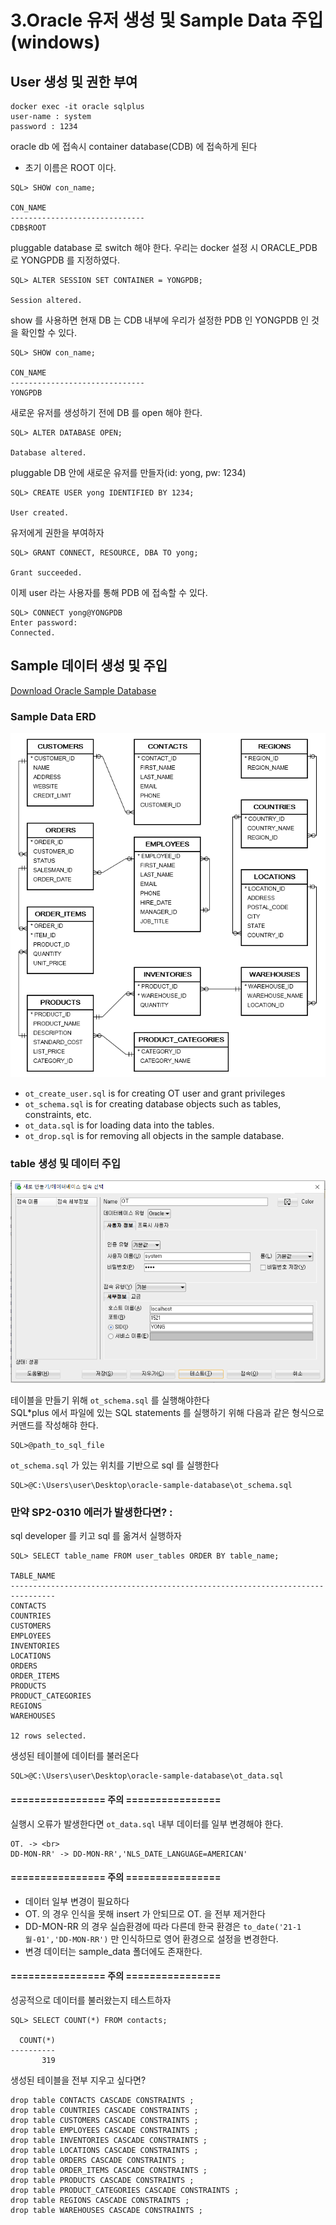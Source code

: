 # 3.Oracle 유저 생성 및 Sample Data 주입(windows)

## User 생성 및 권한 부여
```
docker exec -it oracle sqlplus
user-name : system
password : 1234
```
oracle db 에 접속시 container database(CDB) 에 접속하게 된다
- 초기 이름은 ROOT 이다.
```oracle-sql
SQL> SHOW con_name;

CON_NAME
------------------------------
CDB$ROOT
```

pluggable database 로 switch 해야 한다. 우리는 docker 설정 시 ORACLE_PDB 로 YONGPDB 를 지정하였다.
```oracle-sql
SQL> ALTER SESSION SET CONTAINER = YONGPDB;

Session altered.
```
show 를 사용하면 현재 DB 는 CDB 내부에 우리가 설정한 PDB 인 YONGPDB 인 것을 확인할 수 있다.
```oracle-sql
SQL> SHOW con_name;

CON_NAME
------------------------------
YONGPDB
```
새로운 유저를 생성하기 전에 DB 를 open 해야 한다.
```oracle-sql
SQL> ALTER DATABASE OPEN;

Database altered.
```
pluggable DB 안에 새로운 유저를 만들자(id: yong, pw: 1234)
```oracle-sql
SQL> CREATE USER yong IDENTIFIED BY 1234;

User created.
```
유저에게 권한을 부여하자
```oracle-sql
SQL> GRANT CONNECT, RESOURCE, DBA TO yong;

Grant succeeded.
```
이제 user 라는 사용자를 통해 PDB 에 접속할 수 있다.
```oracle-sql
SQL> CONNECT yong@YONGPDB
Enter password:
Connected.
```

## Sample 데이터 생성 및 주입
[Download Oracle Sample Database](https://www.oracletutorial.com/wp-content/uploads/2019/01/oracle-sample-database.zip)

### Sample Data ERD
![img.png](../images_erd/erd.png)

- `ot_create_user.sql` is for creating OT user and grant privileges
- `ot_schema.sql` is for creating database objects such as tables, constraints, etc.
- `ot_data.sql` is for loading data into the tables.
- `ot_drop.sql` is for removing all objects in the sample database.

### table 생성 및 데이터 주입
![img.png](../images/sqldeveloper.png)

테이블을 만들기 위해 `ot_schema.sql` 를 실행해야한다<br>
SQL*plus 에서 파일에 있는 SQL statements 를 실행하기 위해 다음과 같은 형식으로 커맨드를 작성해햐 한다.
```oracle-sql
SQL>@path_to_sql_file
```

`ot_schema.sql` 가 있는 위치를 기반으로 sql 를 실행한다
```oracle-sql
SQL>@C:\Users\user\Desktop\oracle-sample-database\ot_schema.sql
```

### 만약 SP2-0310 에러가 발생한다면? : 
sql developer 를 키고 sql 를 옮겨서 실행하자


```oracle-sql
SQL> SELECT table_name FROM user_tables ORDER BY table_name;

TABLE_NAME
--------------------------------------------------------------------------------
CONTACTS
COUNTRIES
CUSTOMERS
EMPLOYEES
INVENTORIES
LOCATIONS
ORDERS
ORDER_ITEMS
PRODUCTS
PRODUCT_CATEGORIES
REGIONS
WAREHOUSES

12 rows selected.
```

생성된 테이블에 데이터를 불러온다
```oracle-sql
SQL>@C:\Users\user\Desktop\oracle-sample-database\ot_data.sql
```

#### ================ 주의 ================
실행시 오류가 발생한다면 `ot_data.sql` 내부 데이터를 일부 변경해야 한다. 
```
OT. -> <br>
DD-MON-RR' -> DD-MON-RR','NLS_DATE_LANGUAGE=AMERICAN'
```
#### ================ 주의 ================

- 데이터 일부 변경이 필요하다
- OT. 의 경우 인식을 못해 insert 가 안되므로 OT. 을 전부 제거한다
- DD-MON-RR 의 경우 실습환경에 따라 다른데 한국 환경은 `to_date('21-1월-01','DD-MON-RR')` 만 인식하므로 영어 환경으로 설정을 변경한다.
- 변경 데이터는 sample_data 폴더에도 존재한다.
#### ================ 주의 ================

성공적으로 데이터를 불러왔는지 테스트하자
```oracle-sql
SQL> SELECT COUNT(*) FROM contacts;

  COUNT(*)
----------
       319
```

생성된 테이블을 전부 지우고 싶다면?
```oracle-sql
drop table CONTACTS CASCADE CONSTRAINTS ;
drop table COUNTRIES CASCADE CONSTRAINTS ;
drop table CUSTOMERS CASCADE CONSTRAINTS ;
drop table EMPLOYEES CASCADE CONSTRAINTS ;
drop table INVENTORIES CASCADE CONSTRAINTS ;
drop table LOCATIONS CASCADE CONSTRAINTS ;
drop table ORDERS CASCADE CONSTRAINTS ;
drop table ORDER_ITEMS CASCADE CONSTRAINTS ;
drop table PRODUCTS CASCADE CONSTRAINTS ;
drop table PRODUCT_CATEGORIES CASCADE CONSTRAINTS ;
drop table REGIONS CASCADE CONSTRAINTS ;
drop table WAREHOUSES CASCADE CONSTRAINTS ;
```